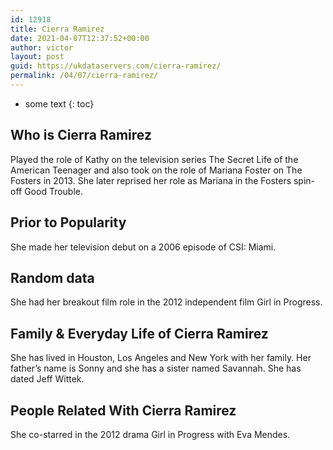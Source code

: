 ```yaml
---
id: 12918
title: Cierra Ramirez
date: 2021-04-07T12:37:52+00:00
author: victor
layout: post
guid: https://ukdataservers.com/cierra-ramirez/
permalink: /04/07/cierra-ramirez/
---
```


* some text
{: toc}


## Who is Cierra Ramirez



Played the role of Kathy on the television series The Secret Life of the American Teenager and also took on the role of Mariana Foster on The Fosters in 2013. She later reprised her role as Mariana in the Fosters spin-off Good Trouble.

                
                
                
## Prior to Popularity



She made her television debut on a 2006 episode of CSI: Miami. 

                
                
                
## Random data



She had her breakout film role in the 2012 independent film Girl in Progress. 

                
                
                
## Family & Everyday Life of Cierra Ramirez



She has lived in Houston, Los Angeles and New York with her family. Her father&#8217;s name is Sonny and she has a sister named Savannah. She has dated Jeff Wittek.

                
                
                
## People Related With Cierra Ramirez



She co-starred in the 2012 drama Girl in Progress with Eva Mendes. 

                
              
            
          
          
          